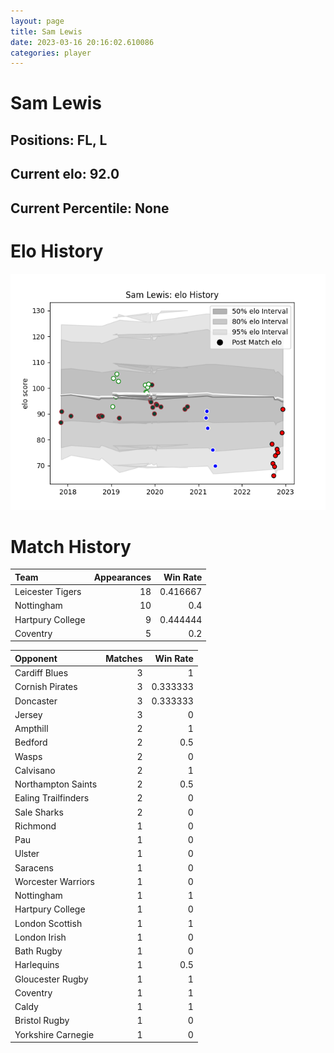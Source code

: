 ```yaml
---  
layout: page  
title: Sam Lewis  
date: 2023-03-16 20:16:02.610086  
categories: player  
---
```

# Sam Lewis

## Positions: FL, L

## Current elo: 92.0

## Current Percentile: None

# Elo History


![elo history](history_SamLewis.png)
# Match History


| Team             |   Appearances |   Win Rate |
|:-----------------|--------------:|-----------:|
| Leicester Tigers |            18 |   0.416667 |
| Nottingham       |            10 |   0.4      |
| Hartpury College |             9 |   0.444444 |
| Coventry         |             5 |   0.2      |

| Opponent            |   Matches |   Win Rate |
|:--------------------|----------:|-----------:|
| Cardiff Blues       |         3 |   1        |
| Cornish Pirates     |         3 |   0.333333 |
| Doncaster           |         3 |   0.333333 |
| Jersey              |         3 |   0        |
| Ampthill            |         2 |   1        |
| Bedford             |         2 |   0.5      |
| Wasps               |         2 |   0        |
| Calvisano           |         2 |   1        |
| Northampton Saints  |         2 |   0.5      |
| Ealing Trailfinders |         2 |   0        |
| Sale Sharks         |         2 |   0        |
| Richmond            |         1 |   0        |
| Pau                 |         1 |   0        |
| Ulster              |         1 |   0        |
| Saracens            |         1 |   0        |
| Worcester Warriors  |         1 |   0        |
| Nottingham          |         1 |   1        |
| Hartpury College    |         1 |   0        |
| London Scottish     |         1 |   1        |
| London Irish        |         1 |   0        |
| Bath Rugby          |         1 |   0        |
| Harlequins          |         1 |   0.5      |
| Gloucester Rugby    |         1 |   1        |
| Coventry            |         1 |   1        |
| Caldy               |         1 |   1        |
| Bristol Rugby       |         1 |   0        |
| Yorkshire Carnegie  |         1 |   0        |